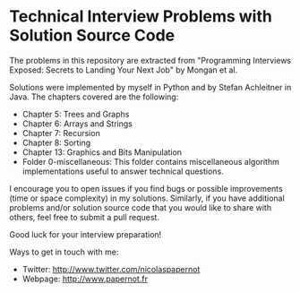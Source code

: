 # Technical Interview Problems with Solution Source Code

The problems in this repository are extracted from "Programming Interviews
Exposed: Secrets to Landing Your Next Job" by Mongan et al. 

Solutions were implemented by myself in Python and by Stefan Achleitner in
Java. The chapters covered are the following: 
* Chapter 5: Trees and Graphs
* Chapter 6: Arrays and Strings 
* Chapter 7: Recursion
* Chapter 8: Sorting
* Chapter 13: Graphics and Bits Manipulation
* Folder 0-miscellaneous: This folder contains miscellaneous algorithm implementations useful to answer technical questions. 

I encourage you to open issues if you find bugs or possible improvements (time
or space complexity) in my solutions. Similarly, if you have additional
problems and/or solution source code that you would like to share with others,
feel free to submit a pull request. 

Good luck for your interview preparation!

Ways to get in touch with me:
* Twitter: <http://www.twitter.com/nicolaspapernot>
* Webpage: <http://www.papernot.fr> 



